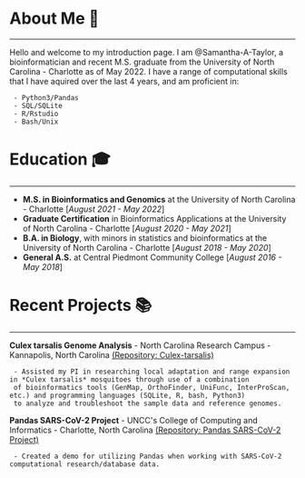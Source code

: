 # About Me 👋
***
Hello and welcome to my introduction page. I am @Samantha-A-Taylor, a bioinformatician and recent M.S. graduate from the University of North Carolina - Charlotte as of May 2022. I have a range of computational skills that I have aquired over the last 4 years, and am proficient in:

     - Python3/Pandas
     - SQL/SQLite
     - R/Rstudio
     - Bash/Unix
# Education :mortar_board:
***
 - **M.S. in Bioinformatics and Genomics** at the University of North Carolina - Charlotte [*August 2021 - May 2022*]
 - **Graduate Certification** in Bioinformatics Applications at the University of North Carolina - Charlotte [*August 2020 - May 2021*]
 - **B.A. in Biology**, with minors in statistics and bioinformatics at the University of North Carolina - Charlotte [*August 2018 - May 2020*]
 - **General A.S.** at Central Piedmont Community College [*August 2016 - May 2018*]
# Recent Projects :books:
***
**Culex tarsalis Genome Analysis** - North Carolina Research Campus - Kannapolis, North Carolina [(Repository: Culex-tarsalis)](https://github.com/Samantha-A-Taylor/Culex-tarsalis)

     - Assisted my PI in researching local adaptation and range expansion in *Culex tarsalis* mosquitoes through use of a combination 
     of bioinformatics tools (GenMap, OrthoFinder, UniFunc, InterProScan, etc.) and programming languages (SQLite, R, bash, Python3)
     to analyze and troubleshoot the sample data and reference genomes.
     
**Pandas SARS-CoV-2 Project** - UNCC's College of Computing and Informatics - Charlotte, North Carolina [(Repository: Pandas SARS-CoV-2 Project)](https://github.com/Samantha-A-Taylor/Pandas_SARS-CoV-2_Project-/blob/main/Pandas%20SARS-CoV-2%20Project.ipynb)

     - Created a demo for utilizing Pandas when working with SARS-CoV-2 computational research/database data.
